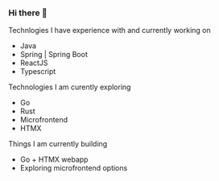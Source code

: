 ### Hi there 👋

<!--
**hirenpandit/hirenpandit** is a ✨ _special_ ✨ repository because its `README.md` (this file) appears on your GitHub profile.

Here are some ideas to get you started:

- 🔭 I’m currently working on ...
- 🌱 I’m currently learning ...
- 👯 I’m looking to collaborate on ...
- 🤔 I’m looking for help with ...
- 💬 Ask me about ...
- 📫 How to reach me: ...
- 😄 Pronouns: ...
- ⚡ Fun fact: ...
-->
Technlogies I have experience with and currently working on
- Java
- Spring | Spring Boot
- ReactJS
- Typescript

Technologies I am curently exploring
- Go
- Rust
- Microfrontend
- HTMX

Things I am currently building
- Go + HTMX webapp
- Exploring microfrontend options
